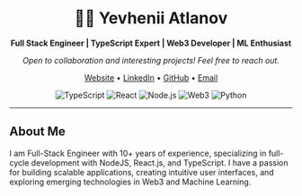 <h1 align="center">👨‍💻 Yevhenii Atlanov</h1>
<p align="center"><b>Full Stack Engineer | TypeScript Expert | Web3 Developer | ML Enthusiast</b></p>

<p align="center">
  <i>Open to collaboration and interesting projects! Feel free to reach out.</i>
</p>

<p align="center">
  <a href="[https://atlanov.me]">Website</a> •
  <a href="[https://www.linkedin.com/in/yevhenii-atlanov/]">LinkedIn</a> •
  <a href="[https://github.com/yevgenatlanov]">GitHub</a> •
  <a href="mailto:[me@atlanov.me]">Email</a>
</p>


<div align="center">

![TypeScript](https://img.shields.io/badge/-TypeScript-3178C6?style=flat-square&logo=typescript&logoColor=white)
![React](https://img.shields.io/badge/-React-61DAFB?style=flat-square&logo=react&logoColor=black)
![Node.js](https://img.shields.io/badge/-Node.js-339933?style=flat-square&logo=nodedotjs&logoColor=white)
![Web3](https://img.shields.io/badge/-Web3-F16822?style=flat-square&logo=web3dotjs&logoColor=white)
![Python](https://img.shields.io/badge/-Python-3776AB?style=flat-square&logo=python&logoColor=white)

</div>

---

## About Me

I am Full-Stack Engineer with 10+ years of experience, specializing in full-cycle development with NodeJS, React.js, and TypeScript. I have a passion for building scalable applications, creating intuitive user interfaces, and exploring emerging technologies in Web3 and Machine Learning.

